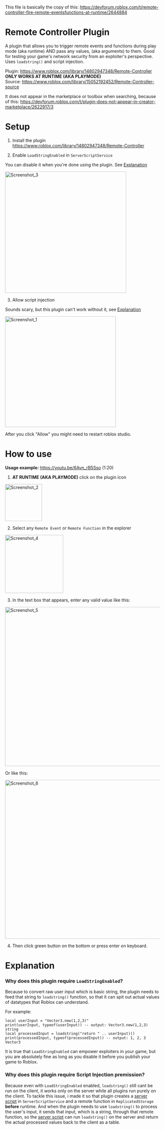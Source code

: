This file is basically the copy of this: https://devforum.roblox.com/t/remote-controller-fire-remote-eventsfunctions-at-runtime/2644884
# Remote Controller Plugin
A plugin that allows you to trigger remote events and functions during play mode (aka runtime) AND pass any values, (aka arguments) to them. Good for testing your game's network security from an exploiter's perspective. Uses `loadstring()` and script injection.

Plugin: https://www.roblox.com/library/14802947348/Remote-Controller \
**ONLY WORKS AT RUNTIME (AKA PLAYMODE)** \
Source: https://www.roblox.com/library/15052192452/Remote-Controller-source

It does not appear in the marketplace or toolbox when searching, because of this: 
https://devforum.roblox.com/t/plugin-does-not-appear-in-creator-marketplace/2622917/3

# Setup
1. Install the plugin\
https://www.roblox.com/library/14802947348/Remote-Controller

2. Enable `LoadStringEnabled` in `ServerScriptService`

You can disable it when you're done using the plugin. See [Explanation](https://github.com/martytyty2098/Remote-Controller-Plugin#why-does-this-plugin-require-loadstringenabled)

<img width="394" alt="Screenshot_3" src="https://github.com/martytyty2098/Remote-Controller-Plugin/assets/108870368/d0ed716b-9f70-413b-bf2d-84973217ca0e">

3. Allow script injection

Sounds scary, but this plugin can't work without it, see [Explanation](https://github.com/martytyty2098/Remote-Controller-Plugin#why-does-this-plugin-require-script-injection-premission)

<img width="360" alt="Screenshot_1" src="https://github.com/martytyty2098/Remote-Controller-Plugin/assets/108870368/4a48bee7-28e5-49cf-9aa8-ca560a6301b0">

After you click "Allow" you might need to restart roblox studio.

# How to use
**Usage example:** https://youtu.be/6Avn_rB5Sso (1:20)

1. **AT RUNTIME (AKA PLAYMODE)** click on the plugin icon

<img width="120" alt="Screenshot_2" src="https://github.com/martytyty2098/Remote-Controller-Plugin/assets/108870368/54023876-47e3-41b1-b33d-787781812ce4">

2. Select any `Remote Event` or `Remote Function` in the explorer

<img width="189" alt="Screenshot_4" src="https://github.com/martytyty2098/Remote-Controller-Plugin/assets/108870368/030a3e13-39cc-4b07-95cc-fc30374f826b">

3. In the text box that appears, enter any valid value like this:

<img width="517" alt="Screenshot_5" src="https://github.com/martytyty2098/Remote-Controller-Plugin/assets/108870368/a652f91e-c8c2-4782-86a0-c4e3f2381340">

Or like this:

<img width="516" alt="Screenshot_6" src="https://github.com/martytyty2098/Remote-Controller-Plugin/assets/108870368/ebe51014-6df1-44bd-8c30-410de5c559ba">

4. Then click green button on the bottom or press enter on keyboard.

# Explanation
### Why does this plugin require `LoadStringEnabled`?
Because to convert raw user input which is basic string, the plugin needs to feed that string to `loadstring()` function, so that it can spit out actual values of datatypes that Roblox can understand.

For example:
```
local userInput = "Vector3.new(1,2,3)"
print(userInput, typeof(userInput)) -- output: Vector3.new(1,2,3) string
local processedInput = loadstring("return " .. userInput)()
print(processedInput, typeof(processedInput)) -- output: 1, 2, 3 Vector3
```
It is true that `LoadStringEnabled` can empower exploiters in your game, but you are absolutely fine as long as you disable it before you publish your game to Roblox.

### Why does this plugin require Script Injection premission?
Because even with `LoadStringEnabled` enabled, `loadstring()` still cant be run on the client, it works only on the server while all plugins run purely on the client.
To tackle this issue, i made it so that plugin creates a [server script](https://github.com/martytyty2098/Remote-Controller-Plugin/blob/main/src/ServerStorage/Remote%20Controller/__plugin_LoadStringExecution.server.lua) in `ServerScriptService` and a remote function in `ReplicatedStorage` **before** runtime. And when the plugin needs to use `loadstring()` to process the user's input, it sends that input, which is a string, through that remote function, so the [server script](https://github.com/martytyty2098/Remote-Controller-Plugin/blob/main/src/ServerStorage/Remote%20Controller/__plugin_LoadStringExecution.server.lua) can run `loadstring()` on the server and return the actual processed values back to the client as a table.

